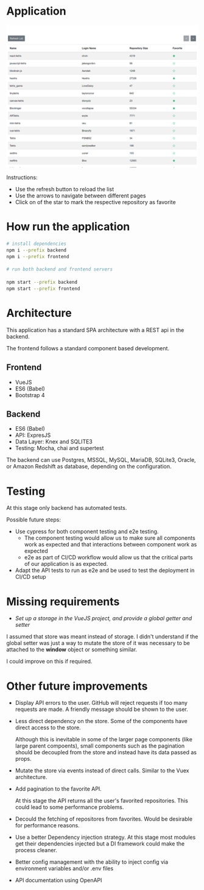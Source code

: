 
# Application

![Dashboard](docs/screenshot.png)

Instructions:
* Use the refresh button to reload the list 
* Use the arrows to navigate between different pages
* Click on of the star to mark the respective repository as favorite

# How run the application 
```sh 
# install dependencies
npm i --prefix backend
npm i --prefix frontend

# run both backend and frontend servers

npm start --prefix backend
npm start --prefix frontend

```

# Architecture 

This application has a standard SPA architecture with a REST api in the backend.

The frontend follows a standard component based development. 

## Frontend 
* VueJS
* ES6 (Babel)
* Bootstrap 4

## Backend
* ES6 (Babel)
* API: ExpresJS
* Data Layer: Knex and SQLITE3
* Testing: Mocha, chai and supertest

The backend can use Postgres, MSSQL, MySQL, MariaDB, SQLite3, Oracle, or Amazon Redshift as database,
depending on the configuration.

# Testing 

At this stage only backend has automated tests.

Possible future steps:

* Use cypress for both component testing and e2e testing. 
  * The component testing would allow us to make sure all components work as expected and that interactions between component work as expected
  * e2e as part of CI/CD workflow would allow us that the critical parts of our application is as expected.
* Adapt the API tests to run as e2e and be used to test the deployment in CI/CD setup


# Missing requirements

* *Set up a storage in the VueJS project, and provide a global getter and setter*
 
 I assumed that store was meant instead of storage. 
 I didn't understand if the global setter was just a way to mutate the store of it was necessary to be 
 attached to the **window** object or something similar. 

 I could improve on this if required.

# Other future improvements 

* Display API errors to the user. GitHub will reject requests if too many requests are made.
  A friendly message should be shown to the user.

* Less direct dependency on the store. Some of the components have direct access to the store. 
  
  Although this is inevitable in some of the larger page components (like large parent compoents), small components such as the pagination should be decoupled from the store and instead have its data passed as props.

* Mutate the store via events instead of direct calls. Similar to the Vuex architecture.

* Add pagination to the favorite API. 
  
  At this stage the API returns all the user's favorited repositories. This could lead to some performance problems.
* Decould the fetching of repositores from favorites. Would be desirable for performance reasons. 

* Use a better Dependency injection strategy. At this stage most modules get their dependencies 
injected but a DI framework could make the process cleaner.

* Better config management with the ability to inject config via environment variables and/or .env files

* API documentation using OpenAPI 
 